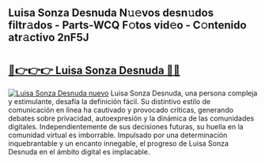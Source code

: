 ## Luisa Sonza Desnuda N𝚞𝚎vos desn𝚞dos filtr𝚊dos - Parts-WCQ F𝚘tos vid𝚎o - C𝚘ntenido atr𝚊ctivo 2nF5J

# <h2><a href="http://mb24d4.tromn.icu/?c=Luisa+Sonza+Desnuda">🔗👉👉👉 Luisa Sonza Desnuda 🔗🔗</a></h2>

[![Luisa Sonza Desnuda nuevo](https://i.imgur.com/pEAQMta.gif)](http://mb24d4.tromn.icu/?c=Luisa+Sonza+Desnuda)
Luisa Sonza Desnuda, una persona compleja y estimulante, desafía la definición fácil. Su distintivo estilo de comunicación en línea ha cautivado y provocado críticas, generando debates sobre privacidad, autoexpresión y la dinámica de las comunidades digitales. Independientemente de sus decisiones futuras, su huella en la comunidad virtual es imborrable. Impulsado por una determinación inquebrantable y un encanto innegable, el progreso de Luisa Sonza Desnuda en el ámbito digital es implacable.
